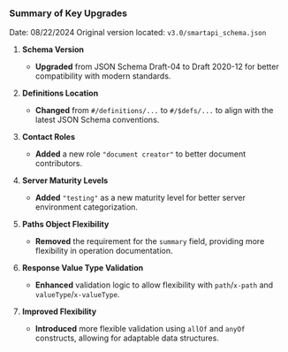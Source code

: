 ### **Summary of Key Upgrades**  
Date: 08/22/2024 
Original version located: `v3.0/smartapi_schema.json`

1. **Schema Version**
   - **Upgraded** from JSON Schema Draft-04 to Draft 2020-12 for better compatibility with modern standards.

2. **Definitions Location**
   - **Changed** from `#/definitions/...` to `#/$defs/...` to align with the latest JSON Schema conventions.

3. **Contact Roles**
   - **Added** a new role `"document creator"` to better document contributors.

4. **Server Maturity Levels**
   - **Added** `"testing"` as a new maturity level for better server environment categorization.

5. **Paths Object Flexibility**
   - **Removed** the requirement for the `summary` field, providing more flexibility in operation documentation.

6. **Response Value Type Validation**
   - **Enhanced** validation logic to allow flexibility with `path`/`x-path` and `valueType`/`x-valueType`.

7. **Improved Flexibility**
   - **Introduced** more flexible validation using `allOf` and `anyOf` constructs, allowing for adaptable data structures.
